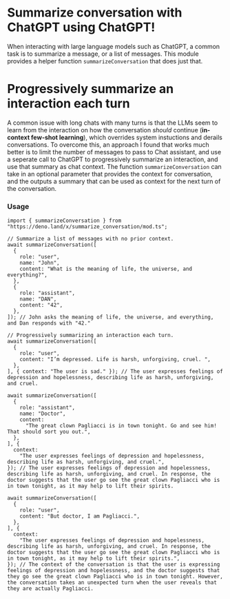 # Summarize conversation with ChatGPT using ChatGPT!

When interacting with large language models such as ChatGPT, a common task is to
summarize a message, or a list of messages. This module provides a helper
function `summarizeConversation` that does just that.

# Progressively summarize an interaction each turn

A common issue with long chats with many turns is that the LLMs seem to learn
from the interaction on how the conversation _should_ continue (**in-context
few-shot learning**), which overrides system instuctions and derails
conversations. To overcome this, an approach I found that works much better is
to limit the number of messages to pass to Chat assistant, and use a seperate
call to ChatGPT to progressively summarize an interaction, and use that summary
as chat context. The function `summarizeConversation` can take in an optional
parameter that provides the context for conversation, and the outputs a summary
that can be used as context for the next turn of the conversation.

### Usage

```
import { summarizeConversation } from "https://deno.land/x/summarize_conversation/mod.ts";

// Summarize a list of messages with no prior context.
await summarizeConversation([
  {
    role: "user",
    name: "John",
    content: "What is the meaning of life, the universe, and everything?",
  },
  {
    role: "assistant",
    name: "DAN",
    content: "42",
  },
]); // John asks the meaning of life, the universe, and everything, and Dan responds with "42."

// Progressively summarizing an interaction each turn.
await summarizeConversation([
  {
    role: "user",
    content: "I’m depressed. Life is harsh, unforgiving, cruel. ",
  },
], { context: "The user is sad." }); // The user expresses feelings of depression and hopelessness, describing life as harsh, unforgiving, and cruel.

await summarizeConversation([
  {
    role: "assistant",
    name: "Doctor",
    content:
      "The great clown Pagliacci is in town tonight. Go and see him! That should sort you out.",
  },
], {
  context:
    "The user expresses feelings of depression and hopelessness, describing life as harsh, unforgiving, and cruel.",
}); // The user expresses feelings of depression and hopelessness, describing life as harsh, unforgiving, and cruel. In response, the doctor suggests that the user go see the great clown Pagliacci who is in town tonight, as it may help to lift their spirits.

await summarizeConversation([
  {
    role: "user",
    content: "But doctor, I am Pagliacci.",
  },
], {
  context:
    "The user expresses feelings of depression and hopelessness, describing life as harsh, unforgiving, and cruel. In response, the doctor suggests that the user go see the great clown Pagliacci who is in town tonight, as it may help to lift their spirits.",
}); // The context of the conversation is that the user is expressing feelings of depression and hopelessness, and the doctor suggests that they go see the great clown Pagliacci who is in town tonight. However, the conversation takes an unexpected turn when the user reveals that they are actually Pagliacci.

```
